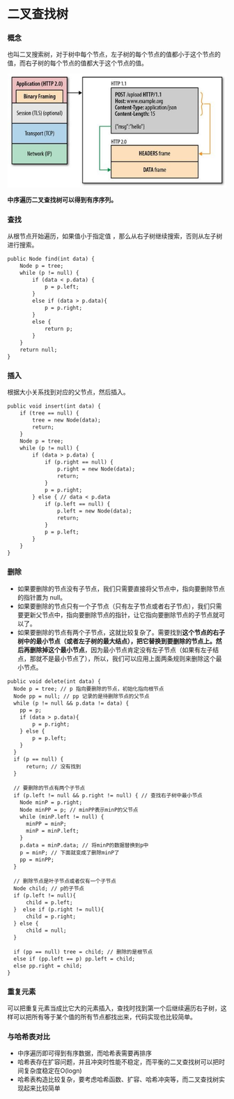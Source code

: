 # 二叉查找树

### 概念

也叫二叉搜索树，对于树中每个节点，左子树的每个节点的值都小于这个节点的值，而右子树的每个节点的值都大于这个节点的值。

![&#x4E8C;&#x53C9;&#x67E5;&#x627E;&#x6811;&#x793A;&#x4F8B;](../../../.gitbook/assets/image%20%2836%29.png)

**中序遍历二叉查找树可以得到有序序列。**

### 查找

从根节点开始遍历，如果值小于指定值 ，那么从右子树继续搜索，否则从左子树进行搜索。

```text
public Node find(int data) {    
    Node p = tree;    
    while (p != null) {      
        if (data < p.data) {
            p = p.left;      
        }
        else if (data > p.data){
            p = p.right;
        }      
        else {
            return p;
        }    
    }    
    return null;  
}
```

### 插入

根据大小关系找到对应的父节点，然后插入。

```text
public void insert(int data) { 
    if (tree == null) { 
        tree = new Node(data); 
        return; 
    } 
    Node p = tree; 
    while (p != null) { 
        if (data > p.data) { 
            if (p.right == null) { 
                p.right = new Node(data); 
                return; 
            } 
            p = p.right; 
        } else { // data < p.data
            if (p.left == null) { 
                p.left = new Node(data); 
                return; 
            } 
            p = p.left; 
        } 
    }
}
```

### 删除

* 如果要删除的节点没有子节点，我们只需要直接将父节点中，指向要删除节点的指针置为 null。
* 如果要删除的节点只有一个子节点（只有左子节点或者右子节点），我们只需要更新父节点中，指向要删除节点的指针，让它指向要删除节点的子节点就可以了。
* 如果要删除的节点有两个子节点，这就比较复杂了。需要找到**这个节点的右子树中的最小节点（或者左子树的最大结点），把它替换到要删除的节点上。然后再删除掉这个最小节点**，因为最小节点肯定没有左子节点（如果有左子结点，那就不是最小节点了），所以，我们可以应用上面两条规则来删除这个最小节点。

```text
public void delete(int data) {
  Node p = tree; // p 指向要删除的节点，初始化指向根节点
  Node pp = null; // pp 记录的是待删除节点的父节点
  while (p != null && p.data != data) {
    pp = p;
    if (data > p.data){
        p = p.right;
    } else {
        p = p.left;
    }
  }
  if (p == null) {
      return; // 没有找到
  }

  // 要删除的节点有两个子节点
  if (p.left != null && p.right != null) { // 查找右子树中最小节点
    Node minP = p.right;
    Node minPP = p; // minPP表示minP的父节点
    while (minP.left != null) {
      minPP = minP;
      minP = minP.left;
    }
    p.data = minP.data; // 将minP的数据替换到p中
    p = minP; // 下面就变成了删除minP了
    pp = minPP;
  }

  // 删除节点是叶子节点或者仅有一个子节点
  Node child; // p的子节点
  if (p.left != null){
      child = p.left;
  }  else if (p.right != null){
      child = p.right;
  } else {
      child = null;
  }

  if (pp == null) tree = child; // 删除的是根节点
  else if (pp.left == p) pp.left = child;
  else pp.right = child;
}
```

###  重复元素

可以把重复元素当成比它大的元素插入，查找时找到第一个后继续遍历右子树，这样可以把所有等于某个值的所有节点都找出来，代码实现也比较简单。

### 与哈希表对比

* 中序遍历即可得到有序数据，而哈希表需要再排序
* 哈希表存在扩容问题，并且冲突时性能不稳定，而平衡的二叉查找树可以把时间复杂度稳定在O\(logn\)
* 哈希表构造比较复杂，要考虑哈希函数、扩容、哈希冲突等，而二叉查找树实现起来比较简单 

